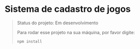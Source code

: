 <h1>Sistema de cadastro de jogos</h1>

> Status do projeto: Em desenvolvimento
>
> Para rodar esse projeto na sua máquina, por favor digite:
>
> ```
> npm install
> ```
